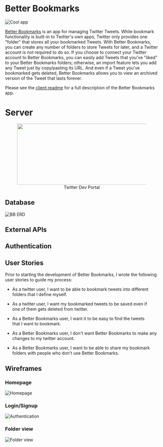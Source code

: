 # Better Bookmarks
![Cool app](https://i.imgur.com/Xo8d2Zf.png)

[Better Bookmarks](https://jonah-saltzman.github.io/better-bookmarks/) is an app for managing Twitter Tweets. While bookmark functionality is built-in to Twitter's own apps, Twitter only provides one "folder" that stores all your bookmarked Tweets. With Better Bookmarks, you can create any number of folders to store Tweets for later, and a Twitter account is not required to do so. If you choose to connect your Twitter account to Better Bookmarks, you can easily add Tweets that you've "liked" to your Better Bookmarks folders; otherwise, an import feature lets you add any Tweet just by copy/pasting its URL. And even if a Tweet you've bookmarked gets deleted, Better Bookmarks allows you to view an archived version of the Tweet that lasts forever.

Please see the [client readme](https://github.com/jonah-saltzman/better-bookmarks) for a full description of the Better Bookmarks app.

# Server

<figure>
<img align="center" width="464" height="200" src="https://i.imgur.com/2uePfZe.png">
<figcaption align="center">Twitter Dev Portal</figcaption>
</figure>

## Database
![BB ERD](https://i.imgur.com/owaMQ6N.png)


## External APIs


## Authentication



## User Stories

Prior to starting the development of Better Bookmarks, I wrote the following user stories to guide my process:
 - As a twitter user, I want to be able to bookmark tweets into
   different folders that I define myself.
   
 - As a twitter user, I want my bookmarked tweets to be saved even if   
   one of them gets deleted from twitter.
   
 - As a Better Bookmarks user, I want it to be easy to find the tweets  
   that I want to bookmark.
   
 - As a Better Bookmarks user, I don't want Better Bookmarks to make any
   changes to my twitter account.
   
 - As a Better Bookmarks user, I want to be able to share my bookmark   
   folders with people who don't use Better Bookmarks.

## Wireframes

### Homepage
![Homepage](https://i.imgur.com/SX6vzNR.jpg)
### Login/Signup
![Authentication](https://i.imgur.com/syxns11.jpg)
### Folder view
![Folder view](https://i.imgur.com/eo6drwj.jpg)
